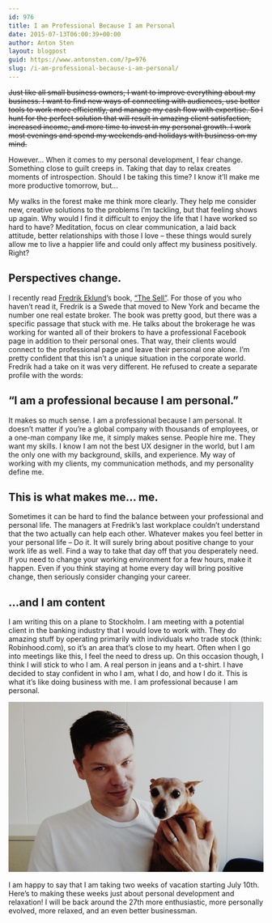 ```yaml
---
id: 976
title: I am Professional Because I am Personal
date: 2015-07-13T06:00:39+00:00
author: Anton Sten
layout: blogpost
guid: https://www.antonsten.com/?p=976
slug: /i-am-professional-because-i-am-personal/
---
```

~~Just like all small business owners, I want to improve everything about my business. I want to find new ways of connecting with audiences, use better tools to work more efficiently, and manage my cash flow with expertise. So I hunt for the perfect solution that will result in amazing client satisfaction, increased income, and more time to invest in my personal growth. I work most evenings and spend my weekends and holidays with business on my mind.~~

However…
When it comes to my personal development, I fear change. Something close to guilt creeps in. Taking that day to relax creates moments of introspection. Should I be taking this time? I know it’ll make me more productive tomorrow, but…

My walks in the forest make me think more clearly. They help me consider new, creative solutions to the problems I’m tackling, but that feeling shows up again. Why would I find it difficult to enjoy the life that I have worked so hard to have? Meditation, focus on clear communication, a laid back attitude, better relationships with those I love &#8211; these things would surely allow me to live a happier life and could only affect my business positively. Right?

## Perspectives change.

I recently read <a href="https://instagram.com/fredrikeklundny/" target="_blank">Fredrik Eklund</a>’s book, <a href="http://www.amazon.com/Sell-Secrets-Selling-Anything-Anyone/dp/1592409318/ref=sr_1_1?ie=UTF8&#038;qid=1436510268&#038;sr=8-1&#038;keywords=the+sell" target="_blank">“The Sell”</a>. For those of you who haven’t read it, Fredrik is a Swede that moved to New York and became the number one real estate broker. The book was pretty good, but there was a specific passage that stuck with me. He talks about the brokerage he was working for wanted all of their brokers to have a professional Facebook page in addition to their personal ones. That way, their clients would connect to the professional page and leave their personal one alone. I’m pretty confident that this isn’t a unique situation in the corporate world. Fredrik had a take on it was very different. He refused to create a separate profile with the words:

## “I am a professional because I am personal.”

It makes so much sense. I am a professional because I am personal. It doesn’t matter if you’re a global company with thousands of employees, or a one-man company like me, it simply makes sense. People hire me. They want my skills. I know I am not the best UX designer in the world, but I am the only one with my background, skills, and experience. My way of working with my clients, my communication methods, and my personality define me.

## This is what makes me… me.

Sometimes it can be hard to find the balance between your professional and personal life. The managers at Fredrik’s last workplace couldn’t understand that the two actually can help each other. Whatever makes you feel better in your personal life &#8211; Do it. It will surely bring about positive change to your work life as well. Find a way to take that day off that you desperately need. If you need to change your working environment for a few hours, make it happen. Even if you think staying at home every day will bring positive change, then seriously consider changing your career.

## &#8230;and I am content

I am writing this on a plane to Stockholm. I am meeting with a potential client in the banking industry that I would love to work with. They do amazing stuff by operating primarily with individuals who trade stock (think: Robinhood.com), so it’s an area that’s close to my heart. Often when I go into meetings like this, I feel the need to dress up. On this occasion though, I think I will stick to who I am. A real person in jeans and a t-shirt. I have decided to stay confident in who I am, what I do, and how I do it. This is what it’s like doing business with me. I am professional because I am personal.

![Me and my dog](/images/F783A161-9D49-4145-88A5-86B049753C4A.jpg)

I am happy to say that I am taking two weeks of vacation starting July 10th. Here’s to making these weeks just about personal development and relaxation! I will be back around the 27th more enthusiastic, more personally evolved, more relaxed, and an even better businessman.
